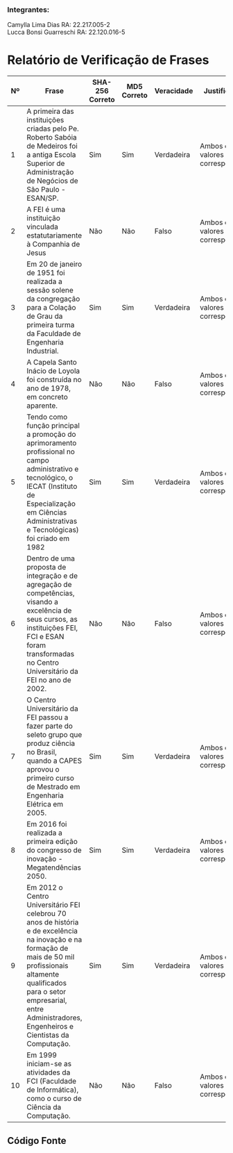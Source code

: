 ### Integrantes:
Camylla Lima Dias RA: 22.217.005-2<br>
Lucca Bonsi Guarreschi RA: 22.120.016-5

# Relatório de Verificação de Frases

| Nº | Frase | SHA-256 Correto | MD5 Correto | Veracidade | Justificativa |
|----|-------|-----------------|-------------|------------|----------------|
| 1 | A primeira das instituições criadas pelo Pe. Roberto Sabóia de Medeiros foi a antiga Escola Superior de Administração de Negócios de São Paulo - ESAN/SP. | Sim | Sim | Verdadeira | Ambos os valores hash correspondem. |
| 2 | A FEI é uma instituição vinculada estatutariamente à Companhia de Jesus | Não | Não | Falso | Ambos os valores não correspondem. |
| 3 | Em 20 de janeiro de 1951 foi realizada a sessão solene da congregação para a Colação de Grau da primeira turma da Faculdade de Engenharia Industrial. | Sim | Sim | Verdadeira | Ambos os valores hash correspondem. |
| 4 | A Capela Santo Inácio de Loyola foi construída no ano de 1978, em concreto aparente. | Não | Não | Falso | Ambos os valores não correspondem. |
| 5 | Tendo como função principal a promoção do aprimoramento profissional no campo administrativo e tecnológico, o IECAT (Instituto de Especialização em Ciências Administrativas e Tecnológicas) foi criado em 1982 | Sim | Sim | Verdadeira | Ambos os valores hash correspondem. |
| 6 | Dentro de uma proposta de integração e de agregação de competências, visando a excelência de seus cursos, as instituições FEI, FCI e ESAN foram transformadas no Centro Universitário da FEI no ano de 2002. | Não | Não | Falso | Ambos os valores não correspondem. |
| 7 | O Centro Universitário da FEI passou a fazer parte do seleto grupo que produz ciência no Brasil, quando a CAPES aprovou o primeiro curso de Mestrado em Engenharia Elétrica em 2005. | Sim | Sim | Verdadeira | Ambos os valores hash correspondem. |
| 8 | Em 2016 foi realizada a primeira edição do congresso de inovação - Megatendências 2050. | Sim | Sim | Verdadeira | Ambos os valores hash correspondem. |
| 9 | Em 2012 o Centro Universitário FEI celebrou 70 anos de história e de excelência na inovação e na formação de mais de 50 mil profissionais altamente qualificados para o setor empresarial, entre Administradores, Engenheiros e Cientistas da Computação. | Sim | Sim | Verdadeira | Ambos os valores hash correspondem. |
| 10 | Em 1999 iniciam-se as atividades da FCI (Faculdade de Informática), como o curso de Ciência da Computação. | Não | Não | Falso | Ambos os valores não correspondem. |

## Código Fonte
